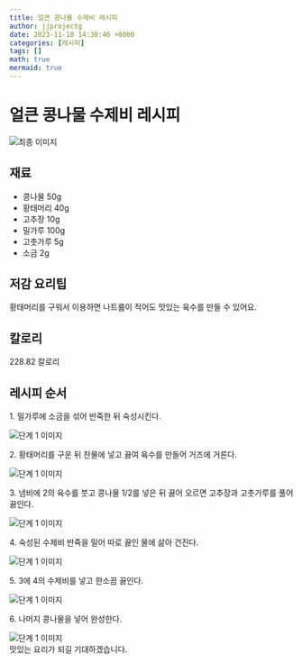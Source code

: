 ```yaml
---
title: 얼큰 콩나물 수제비 레시피
author: jjprojectg
date: 2023-11-10 14:30:46 +0000
categories: [레시피]
tags: []
math: true
mermaid: true
---
```

<meta name="og:type" content="website"/>
<meta charset="UTF-8"/>
<div class="header">
  <h1>얼큰 콩나물 수제비 레시피</h1>
</div>

<div class="container my-4">
  <div class="row">
    <div class="col-12 col-md-6">
      <div class="recipe-image">
        <img src="http://www.foodsafetykorea.go.kr/uploadimg/20190408/20190408011347_1554696827859.jpg" class="step-image" alt="최종 이미지"/>
      </div>
    </div>
    <div class="col-12 col-md-6">
      <div class="ingredients">
        <h2>재료</h2>
        <ul class="card">
          <li> 콩나물 50g </li>
          <li>  황태머리 40g </li>
          <li>  고추장 10g </li>
          <li>  밀가루 100g </li>
          <li>  고춧가루 5g </li>
          <li>  소금 2g </li>
</ul>
      </div>
    </div>
    <div class="col-12 col-md-6">
      <div class="ingredients">
        <h2>저감 요리팁</h2>
        <div class="card"> 
          <p>
            황태머리를 구워서 이용하면 나트륨이 적어도 맛있는 육수를 만들 수 있어요.
          </p>
        </div>
      </div>
      <div class="ingredients">
        <h2>칼로리</h2>
        <div class="card"> 
          <p>
            228.82 칼로리
          </p>
        </div>
      </div>
    </div>
  </div>

  <h2 class="my-4">레시피 순서</h2>
    <div class="card recipe-card">
    <div class="card-body recipe-stesp">
      <p class="card-text step-description">1. 밀가루에 소금을 섞어 반죽한 뒤 숙성시킨다.</p>
      <img src="http://www.foodsafetykorea.go.kr/uploadimg/20190408/20190408011417_1554696857950.jpg" alt="단계 1 이미지" class="step-image"/>
    </div>
  </div>
  <div class="card recipe-card">
    <div class="card-body recipe-stesp">
      <p class="card-text step-description">2. 황태머리를 구운 뒤 찬물에 넣고 끓여 육수를 만들어 거즈에 거른다.</p>
      <img src="http://www.foodsafetykorea.go.kr/uploadimg/20190408/20190408011432_1554696872854.jpg" alt="단계 1 이미지" class="step-image"/>
    </div>
  </div>
  <div class="card recipe-card">
    <div class="card-body recipe-stesp">
      <p class="card-text step-description">3. 냄비에 2의 육수를 붓고 콩나물 1/2를 넣은 뒤 끓어 오르면 고추장과 고춧가루를 풀어 끓인다.</p>
      <img src="http://www.foodsafetykorea.go.kr/uploadimg/20190408/20190408011453_1554696893859.jpg" alt="단계 1 이미지" class="step-image"/>
    </div>
  </div>
  <div class="card recipe-card">
    <div class="card-body recipe-stesp">
      <p class="card-text step-description">4. 숙성된 수제비 반죽을 밀어 따로 끓인 물에 삶아 건진다.</p>
      <img src="http://www.foodsafetykorea.go.kr/uploadimg/20190408/20190408011520_1554696920131.jpg" alt="단계 1 이미지" class="step-image"/>
    </div>
  </div>
  <div class="card recipe-card">
    <div class="card-body recipe-stesp">
      <p class="card-text step-description">5. 3에 4의 수제비를 넣고 한소끔 끓인다.</p>
      <img src="http://www.foodsafetykorea.go.kr/uploadimg/20190408/20190408011536_1554696936719.jpg" alt="단계 1 이미지" class="step-image"/>
    </div>
  </div>
  <div class="card recipe-card">
    <div class="card-body recipe-stesp">
      <p class="card-text step-description">6. 나머지 콩나물을 넣어 완성한다.</p>
      <img src="http://www.foodsafetykorea.go.kr/uploadimg/20190408/20190408011556_1554696956872.jpg" alt="단계 1 이미지" class="step-image"/>
    </div>
  </div>

</div>
맛있는 요리가 되길 기대하겠습니다.

